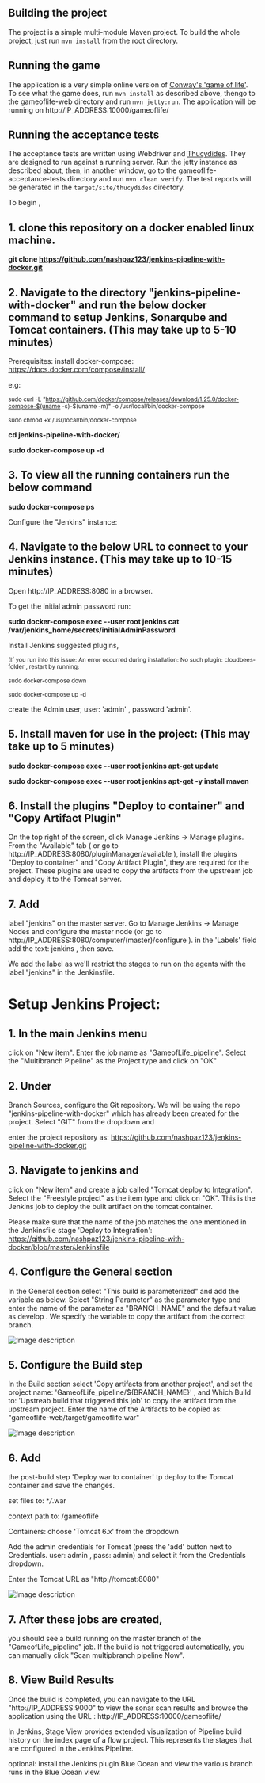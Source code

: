 ## Building the project

The project is a simple multi-module Maven project. To build the whole project, just run `mvn install` from the root directory.

## Running the game

The application is a very simple online version of [Conway's 'game of life'](http://en.wikipedia.org/wiki/Conway's_Game_of_Life). To see what the game does, run `mvn install` as described above, thengo to the gameoflife-web directory and run `mvn jetty:run`. The application will be running on http://IP_ADDRESS:10000/gameoflife/

## Running the acceptance tests

The acceptance tests are written using Webdriver and [Thucydides](http://thucydides.info). They are designed to run against a running server. Run the jetty instance as described about, then, in another window, go to the gameoflife-acceptance-tests directory and run `mvn clean verify`. The test reports will be generated in the `target/site/thucydides` directory.

To begin , 
## 1. clone this repository on a docker enabled linux machine.

**git clone https://github.com/nashpaz123/jenkins-pipeline-with-docker.git**

## 2. Navigate to the directory "jenkins-pipeline-with-docker" and run the below docker command to setup Jenkins, Sonarqube and Tomcat containers. (This may take up to 5-10 minutes)
Prerequisites: install docker-compose: https://docs.docker.com/compose/install/ 

e.g:

<sub>sudo curl -L "https://github.com/docker/compose/releases/download/1.25.0/docker-compose-$(uname -s)-$(uname -m)" -o /usr/local/bin/docker-compose</sub>

<sub>sudo chmod +x /usr/local/bin/docker-compose</sub>

**cd jenkins-pipeline-with-docker/**

**sudo docker-compose up -d**

## 3. To view all the running containers run the below command

**sudo docker-compose ps**
    
Configure the "Jenkins" instance:
## 4. Navigate to the below URL to connect to your Jenkins instance. (This may take up to 10-15 minutes)
Open http://IP_ADDRESS:8080 in a browser.

To get the initial admin password run:

**sudo docker-compose exec --user root jenkins cat /var/jenkins_home/secrets/initialAdminPassword**

Install Jenkins suggested plugins, 

<sub>(If you run into this issue: An error occurred during installation: No such plugin: cloudbees-folder ,
restart by running:</sub>

<sub>sudo docker-compose down</sub>

<sub>sudo docker-compose up -d</sub>

create the Admin user, user: 'admin' , password 'admin'.

## 5. Install maven for use in the project: (This may take up to 5 minutes)

**sudo docker-compose exec --user root jenkins apt-get update**

**sudo docker-compose exec --user root jenkins apt-get -y install maven**

## 6. Install the plugins "Deploy to container" and "Copy Artifact Plugin" 
On the top right of the screen, click Manage Jenkins → Manage plugins. From the "Available" tab ( or go to http://IP_ADDRESS:8080/pluginManager/available ), install the plugins "Deploy to container" and "Copy Artifact Plugin", they are required for the project. These plugins are used to copy the artifacts from the upstream job and deploy it to the Tomcat server.

## 7. Add 
label "jenkins" on the master server. Go to Manage Jenkins → Manage Nodes and configure the master node (or go to http://IP_ADDRESS:8080/computer/(master)/configure ). in the 'Labels' field add the text: jenkins , then save.

We add the label as we'll restrict the stages to run on the agents with the label "jenkins" in the Jenkinsfile.

# Setup Jenkins Project:

## 1. In the main Jenkins menu
click on "New item". Enter the job name as "GameofLife_pipeline". Select the "Multibranch Pipeline" as the Project type and click on "OK"

## 2. Under
Branch Sources, configure the Git repository. We will be using the repo "jenkins-pipeline-with-docker" which has already been created for the project.  Select "GIT" from the dropdown and 

enter the project repository as: https://github.com/nashpaz123/jenkins-pipeline-with-docker.git

## 3. Navigate  to jenkins and
click on "New item" and create a job called "Tomcat deploy to Integration".  Select the "Freestyle project" as the item type and click on "OK". This is the Jenkins job to deploy the built artifact on the tomcat container.

Please make sure that the name of the job matches the one mentioned in the Jenkinsfile stage 'Deploy to Integration':
https://github.com/nashpaz123/jenkins-pipeline-with-docker/blob/master/Jenkinsfile

## 4. Configure the General section
In the General section select "This build is parameterized" and add the variable as below. Select "String Parameter" as the parameter type and enter the name of the parameter as "BRANCH_NAME" and the default value as develop . We specify the variable to copy the artifact from the correct branch.

![Image description](https://github.com/nashpaz123/jenkins-pipeline-with-docker/blob/master/general.png)

## 5. Configure the Build step
In the Build section select 'Copy artifacts from another project', and set the project name: 'GameofLife_pipeline/${BRANCH_NAME}' , and Which Build to: 'Upstreab build that triggered this job' to copy the artifact from the upstream project. Enter the name of the Artifacts to be copied as: "gameoflife-web/target/gameoflife.war"

![Image description](https://github.com/nashpaz123/jenkins-pipeline-with-docker/blob/master/build.png)

## 6. Add 
the post-build step 'Deploy war to container' tp deploy to the Tomcat container and save the changes.

set files to: \**/*.war

context path to: /gameoflife

Containers: choose 'Tomcat 6.x' from the dropdown

Add the admin credentials for Tomcat (press the 'add' button next to Credentials. user: admin , pass: admin) and select it from the Credentials dropdown. 

Enter the Tomcat URL as "http://tomcat:8080"

![Image description](https://github.com/nashpaz123/jenkins-pipeline-with-docker/blob/master/post.png)

## 7. After these jobs are created, 
you should see a build running on the master branch of the "GameofLife_pipeline" job. If the build is not triggered automatically, you can manually click "Scan multipbranch pipeline Now".

## 8. View Build Results
Once the build is completed, you can navigate  to the URL "http://IP_ADDRESS:9000" to view the sonar scan results and browse the application using the URL : http://IP_ADDRESS:10000/gameoflife/

In Jenkins, Stage View provides extended visualization of Pipeline build history on the index page of a flow project. This represents the stages that are configured in the Jenkins Pipeline.

optional: install the Jenkins plugin Blue Ocean and view the various branch runs in the Blue Ocean view.
